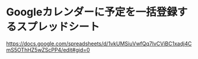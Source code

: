 # Googleカレンダーに予定を一括登録するスプレッドシート

https://docs.google.com/spreadsheets/d/1vkUMSiuVwfQq7lvCViBC1xadj4CmS5OThHZ5wZScPP4/edit#gid=0
